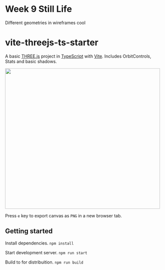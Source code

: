 # Week 9 Still Life

Different geometries in wireframes
cool

# vite-threejs-ts-starter

A basic [THREE.js](https://threejs.org/) project in [TypeScript](https://www.typescriptlang.org/) with [Vite](https://vitejs.dev/). Includes OrbitControls, Stats and basic shadows.

<!-- View demo hosted on CloudFlare pages: [vite-threejs-ts-starter.pages.dev](https://vite-threejs-ts-starter.pages.dev/) -->

<img src="https://github.com/defmech/vite-threejs-ts-starter/blob/main/resources/cube_1.png?raw=true" width="504" height="457">

Press `e` key to export canvas as `PNG` in a new browser tab.

## Getting started

Install dependencies.
`npm install`

Start development server.
`npm run start`

Build to for distribuition.
`npm run build`

<!-- ## Alternate Demos

Toggle commented out code in `main.ts` to run the `Shader.ts` demo. Based on the `THREE.js` example from  [Book Of Shaders](https://thebookofshaders.com/04/).

<img src="https://github.com/defmech/vite-threejs-ts-starter/blob/main/resources/shader_1.png?raw=true" width="512" height="512"> -->
